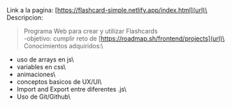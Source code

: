 Link a la pagina: [https://flashcard-simple.netlify.app/index.html](url)\
Descripcion: 
> Programa Web para crear y utilizar Flashcards\
> -objetivo: cumplir reto de [https://roadmap.sh/frontend/projects](url)\
Conocimientos adquiridos:\
 - uso de arrays en js\
 - variables en css\
 - animaciones\
 - conceptos basicos de UX/UI\
 - Import and Export entre diferentes .js\
 - Uso de Git/Github\
